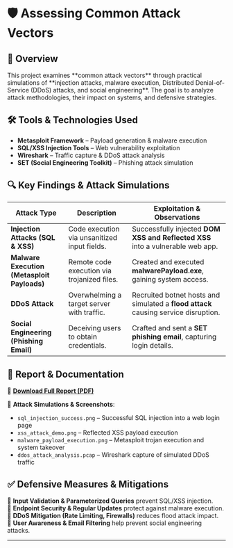 <h1>🛡️ Assessing Common Attack Vectors</h1>

<h2>📌 Overview</h2>
This project examines **common attack vectors** through practical simulations of **injection attacks, malware execution, Distributed Denial-of-Service (DDoS) attacks, and social engineering**. The goal is to analyze attack methodologies, their impact on systems, and defensive strategies.

<h2>🛠 Tools & Technologies Used</h2>

- **Metasploit Framework** – Payload generation & malware execution  
- **SQL/XSS Injection Tools** – Web vulnerability exploitation  
- **Wireshark** – Traffic capture & DDoS attack analysis  
- **SET (Social Engineering Toolkit)** – Phishing attack simulation  

<h2>🔍 Key Findings & Attack Simulations</h2>

| Attack Type | Description | Exploitation & Observations |
|------------|-------------|-----------------------------|
| **Injection Attacks (SQL & XSS)** | Code execution via unsanitized input fields. | Successfully injected **DOM XSS and Reflected XSS** into a vulnerable web app. |
| **Malware Execution (Metasploit Payloads)** | Remote code execution via trojanized files. | Created and executed **malwarePayload.exe**, gaining system access. |
| **DDoS Attack** | Overwhelming a target server with traffic. | Recruited botnet hosts and simulated a **flood attack** causing service disruption. |
| **Social Engineering (Phishing Email)** | Deceiving users to obtain credentials. | Crafted and sent a **SET phishing email**, capturing login details. |

<h2>🚀 Report & Documentation</h2>

📄 **[Download Full Report (PDF)](https://github.com/user-attachments/files/18703978/Assessing.Common.Attack.Vectors.4e.-.Marc.Corona.pdf)**

📂 **Attack Simulations & Screenshots**:
- `sql_injection_success.png` – Successful SQL injection into a web login page  
- `xss_attack_demo.png` – Reflected XSS payload execution  
- `malware_payload_execution.png` – Metasploit trojan execution and system takeover  
- `ddos_attack_analysis.pcap` – Wireshark capture of simulated DDoS traffic  

<h2>✅ Defensive Measures & Mitigations</h2>

🔹 **Input Validation & Parameterized Queries** prevent SQL/XSS injection.  
🔹 **Endpoint Security & Regular Updates** protect against malware execution.  
🔹 **DDoS Mitigation (Rate Limiting, Firewalls)** reduces flood attack impact.  
🔹 **User Awareness & Email Filtering** help prevent social engineering attacks.  

---
